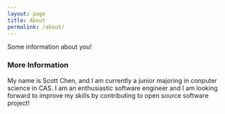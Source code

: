 ```yaml
---
layout: page
title: About
permalink: /about/
---
```


Some information about you!

### More Information

My name is Scott Chen, and I am currently a junior majoring in conputer science in CAS. I am an enthusiastic software engineer and I am looking forward to improve my skills by contributing to open source software project!

